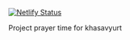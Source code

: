 [![Netlify Status](https://api.netlify.com/api/v1/badges/6748c2b4-bcd0-480b-83c0-b2486aef0122/deploy-status)](https://app.netlify.com/sites/prayer-times/deploys)

Project prayer time for khasavyurt
